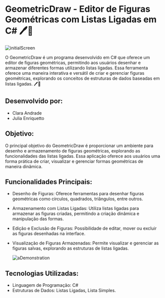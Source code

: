 # GeometricDraw - Editor de Figuras Geométricas com Listas Ligadas em C# 🖊️🔷

![initialScreen](https://github.com/juliaenriquetto/GeometricDraw/blob/main/initialScreen.png)

O GeometricDraw é um programa desenvolvido em C# que oferece um editor de figuras geométricas, permitindo aos usuários desenhar e armazenar diferentes formas utilizando listas ligadas. Essa ferramenta oferece uma maneira interativa e versátil de criar e gerenciar figuras geométricas, explorando os conceitos de estruturas de dados baseadas em listas ligadas. 🖊️🔷

## Desenvolvido por:
- Clara Andrade
- Julia Enriquetto

## Objetivo:
O principal objetivo do GeometricDraw é proporcionar um ambiente para desenho e armazenamento de figuras geométricas, explorando as funcionalidades das listas ligadas. Essa aplicação oferece aos usuários uma forma prática de criar, visualizar e gerenciar formas geométricas de maneira dinâmica.

## Funcionalidades Principais:
- Desenho de Figuras: Oferece ferramentas para desenhar figuras geométricas como círculos, quadrados, triângulos, entre outros.
- Armazenamento com Listas Ligadas: Utiliza listas ligadas para armazenar as figuras criadas, permitindo a criação dinâmica e manipulação das formas.
- Edição e Exclusão de Figuras: Possibilidade de editar, mover ou excluir as figuras desenhadas na interface.
- Visualização de Figuras Armazenadas: Permite visualizar e gerenciar as figuras salvas, explorando as estruturas de listas ligadas.

  ![aDemonstration](https://github.com/juliaenriquetto/GeometricDraw/blob/main/geometricDrawing.png)

## Tecnologias Utilizadas:
- Linguagem de Programação: C#
- Estruturas de Dados: Listas Ligadas, Lista Simples. 
